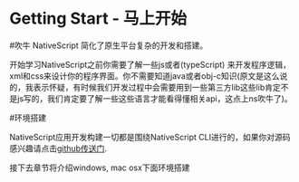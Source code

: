 # Getting Start - 马上开始

#吹牛
NativeScript 简化了原生平台复杂的开发和搭建。

开始学习NativeScript之前你需要了解一些js或者(typeScript) 来开发程序逻辑，xml和css来设计你的程序界面。你不需要知道java或者obj-c知识(原文是这么说的，我表示怀疑，有时候我们开发过程中会需要用到一些第三方lib这些lib肯定不是js写的，我们肯定要了解一些这些语言才能看得懂相关api，这点上ns吹牛了)。

#环境搭建

NativeScript应用开发构建一切都是围绕NativeScript CLI进行的，如果你对源码感兴趣请点击[github传送门](https://github.com/NativeScript/nativescript-cli).

接下去章节将介绍windows, mac osx下面环境搭建





